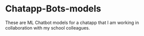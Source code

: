 # Chatapp-Bots-models
These are ML Chatbot models for a chatapp that I am working in collaboration with my school colleagues.

